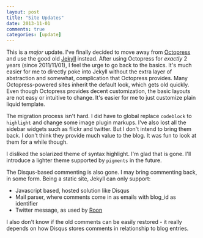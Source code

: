 ```yaml
---
layout: post
title: "Site Updates"
date: 2013-11-01
comments: true
categories: [update]
---
```


This is a _major_ update.  I've finally decided to move away from [Octopress](http://octopress.org) and use the good old [Jekyll](http://jekyllrb.org) instead.  After using Octopress for _exactly_ 2 years (since 2011/11/01), I feel the urge to go back to the basics.  It's much easier for me to directly poke into Jekyll without the extra layer of abstraction and somewhat, complication that Octopress provides.  Many Octopress-powered sites inherit the default look, which gets old quickly.  Even though Octopress provides decent customization, the basic layouts are not easy or intuitive to change.  It's easier for me to just customize plain liquid template.

The migration process isn't hard.  I did have to global replace `codeblock` to `highlight` and change some image plugin markups.  I've also lost all the sidebar widgets such as flickr and twitter.  But I don't intend to bring them back.  I don't think they provide much value to the blog.  It was fun to look at them for a while though.

I disliked the solarized theme of syntax highlight.  I'm glad that is gone.  I'll introduce a lighter theme supported by `pigments` in the future.

The Disqus-based commenting is also gone.  I may bring commenting back, in some form.  Being a static site, Jekyll can only support:

- Javascript based, hosted solution like Disqus
- Mail parser, where comments come in as emails with blog_id as identifier
- Twitter message, as used by [Roon](http://roon.io)

I also don't know if the old comments can be easily restored - it really depends on how Disqus stores comments in relationship to blog entries.
